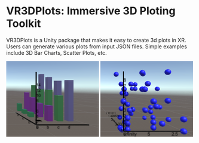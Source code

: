 # VR3DPlots: Immersive 3D Ploting Toolkit

VR3DPlots is a Unity package that makes it easy to create 3d plots in XR. Users can generate various plots from input JSON files. Simple examples include 3D Bar Charts, Scatter Plots, etc. 

<img src = "https://github.com/Xiaowen2024/VR3DPlots/blob/master/Images/bar%20chart.PNG">
<img src = "https://github.com/Xiaowen2024/VR3DPlots/blob/master/Images/scatterPlot.png">
